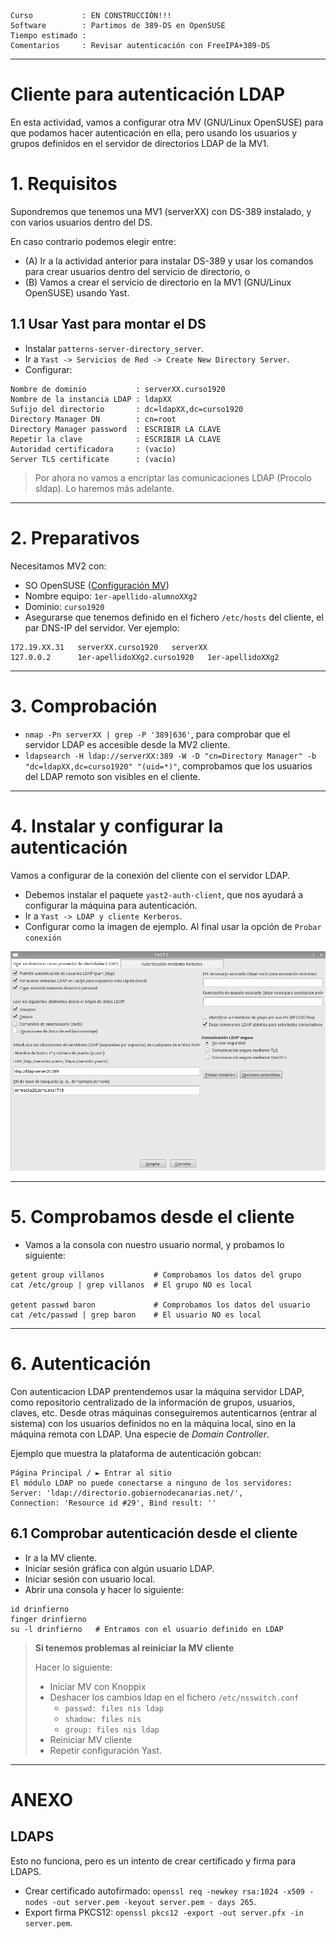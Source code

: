 
```
Curso           : EN CONSTRUCCIÓN!!!
Software        : Partimos de 389-DS en OpenSUSE
Tiempo estimado :
Comentarios     : Revisar autenticación con FreeIPA+389-DS
```

---

# Cliente para autenticación LDAP

En esta actividad, vamos a configurar otra MV (GNU/Linux OpenSUSE) para que podamos hacer autenticación en ella, pero usando los usuarios y grupos definidos en el servidor de directorios LDAP de la MV1.

# 1. Requisitos

Supondremos que tenemos una MV1 (serverXX) con DS-389 instalado, y con varios usuarios dentro del DS.

En caso contrario podemos elegir entre:
* (A) Ir a la actividad anterior para instalar DS-389 y usar los comandos para crear usuarios dentro del servicio de directorio, o
* (B) Vamos a crear el servicio de directorio en la MV1 (GNU/Linux OpenSUSE) usando Yast.

## 1.1 Usar Yast para montar el DS

* Instalar `patterns-server-directory_server`.
* Ir a `Yast -> Servicios de Red -> Create New Directory Server`.
* Configurar:

```
Nombre de dominio           : serverXX.curso1920
Nombre de la instancia LDAP : ldapXX
Sufijo del directorio       : dc=ldapXX,dc=curso1920
Directory Manager DN        : cn=root
Directory Manager password  : ESCRIBIR LA CLAVE
Repetir la clave            : ESCRIBIR LA CLAVE
Autoridad certificadora     : (vacío)
Server TLS certificate      : (vacío)
```

> Por ahora no vamos a encriptar las comunicaciones LDAP (Procolo sldap). Lo haremos más adelante.


---
# 2. Preparativos

Necesitamos MV2 con:
* SO OpenSUSE ([Configuración MV](../../global/configuracion/opensuse.md))
* Nombre equipo: `1er-apellido-alumnoXXg2`
* Dominio: `curso1920`
* Asegurarse que tenemos definido en el fichero `/etc/hosts` del cliente, el par DNS-IP del servidor. Ver ejemplo:

```
172.19.XX.31   serverXX.curso1920   serverXX   
127.0.0.2      1er-apellidoXXg2.curso1920   1er-apellidoXXg2
```

---
# 3. Comprobación

* `nmap -Pn serverXX | grep -P '389|636'`, para comprobar que el servidor LDAP es accesible desde la MV2 cliente.
* `ldapsearch -H ldap://serverXX:389 -W -D "cn=Directory Manager" -b "dc=ldapXX,dc=curso1920" "(uid=*)"`, comprobamos que los usuarios del LDAP remoto son visibles en el cliente.

---
# 4. Instalar y configurar la autenticación

Vamos a configurar de la conexión del cliente con el servidor LDAP.

* Debemos instalar el paquete `yast2-auth-client`, que nos ayudará a configurar la máquina para autenticación.
* Ir a `Yast -> LDAP y cliente Kerberos`.
* Configurar como la imagen de ejemplo. Al final usar la opción de `Probar conexión`

![opensuse422-ldap-client-conf.png](./images/opensuse422-ldap-client-conf.png)

---
# 5. Comprobamos desde el cliente

* Vamos a la consola con nuestro usuario normal, y probamos lo siguiente:
```
getent group villanos           # Comprobamos los datos del grupo
cat /etc/group | grep villanos  # El grupo NO es local

getent passwd baron             # Comprobamos los datos del usuario
cat /etc/passwd | grep baron    # El usuario NO es local
```
---

# 6. Autenticación

Con autenticacion LDAP prentendemos usar la máquina servidor LDAP, como repositorio centralizado de la información de grupos, usuarios, claves, etc. Desde otras máquinas conseguiremos autenticarnos (entrar al sistema) con los usuarios definidos no en la máquina local, sino en la máquina remota con LDAP. Una especie de *Domain Controller*.

Ejemplo que muestra la plataforma de autenticación gobcan:

```
Página Principal / ► Entrar al sitio
El módulo LDAP no puede conectarse a ninguno de los servidores:
Server: 'ldap://directorio.gobiernodecanarias.net/',
Connection: 'Resource id #29', Bind result: ''
```

## 6.1 Comprobar autenticación desde el cliente

* Ir a la MV cliente.
* Iniciar sesión gráfica con algún usuario LDAP.
* Iniciar sesión con usuario local.
* Abrir una consola y hacer lo siguiente:
```
id drinfierno
finger drinfierno
su -l drinfierno   # Entramos con el usuario definido en LDAP
```

> **Si tenemos problemas al reiniciar la MV cliente**
>
> Hacer lo siguiente:
> * Iniciar MV con Knoppix
> * Deshacer los cambios ldap en el fichero `/etc/nsswitch.conf`
>     * `passwd: files nis ldap`
>     * `shadow: files nis`
>     * `group: files nis ldap`
> * Reiniciar MV cliente
> * Repetir configuración Yast.

---

# ANEXO

## LDAPS

Esto no funciona, pero es un intento de crear certificado y firma para LDAPS.

* Crear certificado autofirmado: `openssl req -newkey rsa:1024 -x509 -nodes -out server.pem -keyout server.pem - days 265`.
* Export firma PKCS12: `openssl pkcs12 -export -out server.pfx -in server.pem`.
